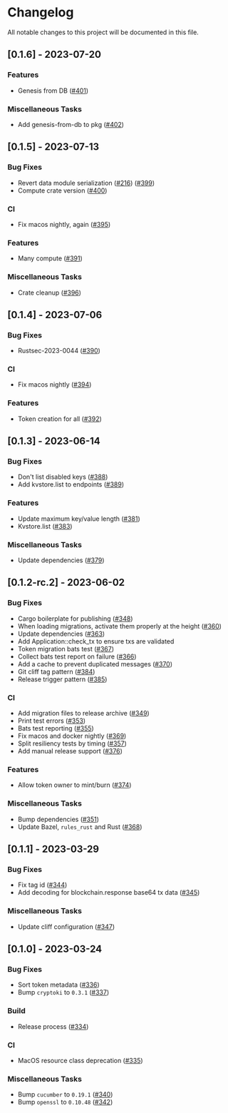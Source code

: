# Changelog

All notable changes to this project will be documented in this file.

## [0.1.6] - 2023-07-20

### Features

- Genesis from DB ([#401](https://github.com/liftedinit/many-rs/issues/401))

### Miscellaneous Tasks

- Add genesis-from-db to pkg ([#402](https://github.com/liftedinit/many-rs/issues/402))

## [0.1.5] - 2023-07-13

### Bug Fixes

- Revert data module serialization ([#216](https://github.com/liftedinit/many-rs/issues/216)) ([#399](https://github.com/liftedinit/many-rs/issues/399))
- Compute crate version ([#400](https://github.com/liftedinit/many-rs/issues/400))

### CI

- Fix macos nightly, again ([#395](https://github.com/liftedinit/many-rs/issues/395))

### Features

- Many compute ([#391](https://github.com/liftedinit/many-rs/issues/391))

### Miscellaneous Tasks

- Crate cleanup ([#396](https://github.com/liftedinit/many-rs/issues/396))

## [0.1.4] - 2023-07-06

### Bug Fixes

- Rustsec-2023-0044 ([#390](https://github.com/liftedinit/many-rs/issues/390))

### CI

- Fix macos nightly ([#394](https://github.com/liftedinit/many-rs/issues/394))

### Features

- Token creation for all ([#392](https://github.com/liftedinit/many-rs/issues/392))

## [0.1.3] - 2023-06-14

### Bug Fixes

- Don't list disabled keys ([#388](https://github.com/liftedinit/many-rs/issues/388))
- Add kvstore.list to endpoints ([#389](https://github.com/liftedinit/many-rs/issues/389))

### Features

- Update maximum key/value length ([#381](https://github.com/liftedinit/many-rs/issues/381))
- Kvstore.list ([#383](https://github.com/liftedinit/many-rs/issues/383))

### Miscellaneous Tasks

- Update dependencies ([#379](https://github.com/liftedinit/many-rs/issues/379))

## [0.1.2-rc.2] - 2023-06-02

### Bug Fixes

- Cargo boilerplate for publishing ([#348](https://github.com/liftedinit/many-rs/issues/348))
- When loading migrations, activate them properly at the height ([#360](https://github.com/liftedinit/many-rs/issues/360))
- Update dependencies ([#363](https://github.com/liftedinit/many-rs/issues/363))
- Add Application::check_tx to ensure txs are validated
- Token migration bats test ([#367](https://github.com/liftedinit/many-rs/issues/367))
- Collect bats test report on failure ([#366](https://github.com/liftedinit/many-rs/issues/366))
- Add a cache to prevent duplicated messages ([#370](https://github.com/liftedinit/many-rs/issues/370))
- Git cliff tag pattern ([#384](https://github.com/liftedinit/many-rs/issues/384))
- Release trigger pattern ([#385](https://github.com/liftedinit/many-rs/issues/385))

### CI

- Add migration files to release archive ([#349](https://github.com/liftedinit/many-rs/issues/349))
- Print test errors ([#353](https://github.com/liftedinit/many-rs/issues/353))
- Bats test reporting ([#355](https://github.com/liftedinit/many-rs/issues/355))
- Fix macos and docker nightly ([#369](https://github.com/liftedinit/many-rs/issues/369))
- Split resiliency tests by timing ([#357](https://github.com/liftedinit/many-rs/issues/357))
- Add manual release support ([#376](https://github.com/liftedinit/many-rs/issues/376))

### Features

- Allow token owner to mint/burn ([#374](https://github.com/liftedinit/many-rs/issues/374))

### Miscellaneous Tasks

- Bump dependencies ([#351](https://github.com/liftedinit/many-rs/issues/351))
- Update Bazel, `rules_rust` and Rust ([#368](https://github.com/liftedinit/many-rs/issues/368))

## [0.1.1] - 2023-03-29

### Bug Fixes

- Fix tag id ([#344](https://github.com/liftedinit/many-rs/issues/344))
- Add decoding for blockchain.response base64 tx data ([#345](https://github.com/liftedinit/many-rs/issues/345))

### Miscellaneous Tasks

- Update cliff configuration ([#347](https://github.com/liftedinit/many-rs/issues/347))

## [0.1.0] - 2023-03-24

### Bug Fixes

- Sort token metadata ([#336](https://github.com/liftedinit/many-rs/issues/336))
- Bump `cryptoki` to `0.3.1` ([#337](https://github.com/liftedinit/many-rs/issues/337))

### Build

- Release process ([#334](https://github.com/liftedinit/many-rs/issues/334))

### CI

- MacOS resource class deprecation ([#335](https://github.com/liftedinit/many-rs/issues/335))

### Miscellaneous Tasks

- Bump `cucumber` to `0.19.1` ([#340](https://github.com/liftedinit/many-rs/issues/340))
- Bump `openssl` to `0.10.48` ([#342](https://github.com/liftedinit/many-rs/issues/342))

